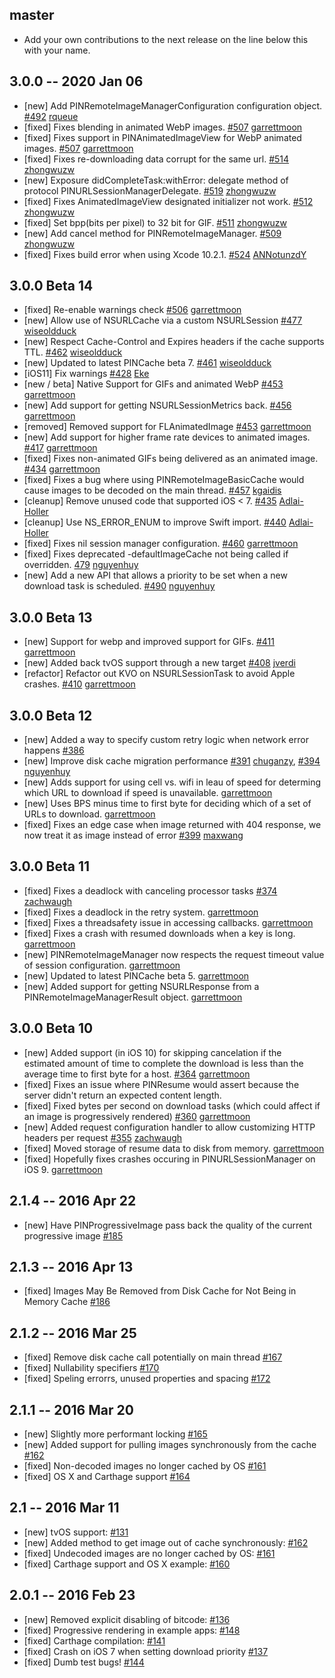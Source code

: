 ## master
* Add your own contributions to the next release on the line below this with your name.

## 3.0.0 -- 2020 Jan 06
- [new] Add PINRemoteImageManagerConfiguration configuration object. [#492](https://github.com/pinterest/PINRemoteImage/pull/492) [rqueue](https://github.com/rqueue)
- [fixed] Fixes blending in animated WebP images. [#507](https://github.com/pinterest/PINRemoteImage/pull/507) [garrettmoon](https://github.com/garrettmoon)
- [fixed] Fixes support in PINAnimatedImageView for WebP animated images. [#507](https://github.com/pinterest/PINRemoteImage/pull/507) [garrettmoon](https://github.com/garrettmoon)
- [fixed] Fixes re-downloading data corrupt for the same url. [#514](https://github.com/pinterest/PINRemoteImage/pull/514) [zhongwuzw](https://github.com/zhongwuzw)
- [new] Exposure didCompleteTask:withError: delegate method of protocol PINURLSessionManagerDelegate. [#519](https://github.com/pinterest/PINRemoteImage/pull/519) [zhongwuzw](https://github.com/zhongwuzw)
- [fixed] Fixes AnimatedImageView designated initializer not work. [#512](https://github.com/pinterest/PINRemoteImage/pull/512) [zhongwuzw](https://github.com/zhongwuzw)
- [fixed] Set bpp(bits per pixel) to 32 bit for GIF. [#511](https://github.com/pinterest/PINRemoteImage/pull/511) [zhongwuzw](https://github.com/zhongwuzw)
- [new] Add cancel method for PINRemoteImageManager. [#509](https://github.com/pinterest/PINRemoteImage/pull/509) [zhongwuzw](https://github.com/zhongwuzw)
- [fixed] Fixes build error when using Xcode 10.2.1. [#524](https://github.com/pinterest/PINRemoteImage/pull/524) [ANNotunzdY](https://github.com/ANNotunzdY)

## 3.0.0 Beta 14
- [fixed] Re-enable warnings check [#506](https://github.com/pinterest/PINRemoteImage/pull/506) [garrettmoon](https://github.com/garrettmoon)
- [new] Allow use of NSURLCache via a custom NSURLSession [#477](https://github.com/pinterest/PINRemoteImage/pull/477) [wiseoldduck](https://github.com/wiseoldduck)
- [new] Respect Cache-Control and Expires headers if the cache supports TTL. [#462](https://github.com/pinterest/PINRemoteImage/pull/462) [wiseoldduck](https://github.com/wiseoldduck)
- [new] Updated to latest PINCache beta 7. [#461](https://github.com/pinterest/PINRemoteImage/pull/461) [wiseoldduck](https://github.com/wiseoldduck)
- [iOS11] Fix warnings [#428](https://github.com/pinterest/PINRemoteImage/pull/428) [Eke](https://github.com/Eke)
- [new / beta] Native Support for GIFs and animated WebP [#453](https://github.com/pinterest/PINRemoteImage/pull/453) [garrettmoon](https://github.com/garrettmoon)
- [new] Add support for getting NSURLSessionMetrics back. [#456](https://github.com/pinterest/PINRemoteImage/pull/456) [garrettmoon](https://github.com/garrettmoon)
- [removed] Removed support for FLAnimatedImage [#453](https://github.com/pinterest/PINRemoteImage/pull/453) [garrettmoon](https://github.com/garrettmoon)
- [new] Add support for higher frame rate devices to animated images. [#417](https://github.com/pinterest/PINRemoteImage/pull/417) [garrettmoon](https://github.com/garrettmoon)
- [fixed] Fixes non-animated GIFs being delivered as an animated image. [#434](https://github.com/pinterest/PINRemoteImage/pull/434) [garrettmoon](https://github.com/garrettmoon)
- [fixed] Fixes a bug where using PINRemoteImageBasicCache would cause images to be decoded on the main thread. [#457](https://github.com/pinterest/PINRemoteImage/pull/457) [kgaidis](https://github.com/kgaidis)
- [cleanup] Remove unused code that supported iOS < 7. [#435](https://github.com/pinterest/PINRemoteImage/pull/435) [Adlai-Holler](https://github.com/Adlai-Holler)
- [cleanup] Use NS_ERROR_ENUM to improve Swift import. [#440](https://github.com/pinterest/PINRemoteImage/pull/440) [Adlai-Holler](https://github.com/Adlai-Holler)
- [fixed] Fixes nil session manager configuration. [#460](https://github.com/pinterest/PINRemoteImage/pull/460) [garrettmoon](https://github.com/garrettmoon)
- [fixed] Fixes deprecated -defaultImageCache not being called if overridden. [479](https://github.com/pinterest/PINRemoteImage/pull/479) [nguyenhuy](https://github.com/nguyenhuy)
- [new] Add a new API that allows a priority to be set when a new download task is scheduled. [#490](https://github.com/pinterest/PINRemoteImage/pull/490) [nguyenhuy](https://github.com/nguyenhuy)

## 3.0.0 Beta 13
- [new] Support for webp and improved support for GIFs. [#411](https://github.com/pinterest/PINRemoteImage/pull/411) [garrettmoon](https://github.com/garrettmoon)
- [new] Added back tvOS support through a new target [#408](https://github.com/pinterest/PINRemoteImage/pull/408) [jverdi](https://github.com/jverdi)
- [refactor] Refactor out KVO on NSURLSessionTask to avoid Apple crashes. [#410](https://github.com/pinterest/PINRemoteImage/pull/410) [garrettmoon](https://github.com/garrettmoon)

## 3.0.0 Beta 12
- [new] Added a way to specify custom retry logic when network error happens [#386](https://github.com/pinterest/PINRemoteImage/pull/386)
- [new] Improve disk cache migration performance [#391](https://github.com/pinterest/PINRemoteImage/pull/391) [chuganzy](https://github.com/chuganzy), [#394](https://github.com/pinterest/PINRemoteImage/pull/394) [nguyenhuy](https://github.com/nguyenhuy)
- [new] Adds support for using cell vs. wifi in leau of speed for determing which URL to download if speed is unavailable. [garrettmoon](https://github.com/garrettmoon)
- [new] Uses BPS minus time to first byte for deciding which of a set of URLs to download. [garrettmoon](https://github.com/garrettmoon)
- [fixed] Fixes an edge case when image returned with 404 response, we now treat it as image instead of error [#399](https://github.com/pinterest/PINRemoteImage/pull/396) [maxwang](https://github.com/wsdwsd0829)

## 3.0.0 Beta 11
- [fixed] Fixes a deadlock with canceling processor tasks [#374](https://github.com/pinterest/PINRemoteImage/pull/374) [zachwaugh](https://github.com/zachwaugh)
- [fixed] Fixes a deadlock in the retry system. [garrettmoon](https://github.com/garrettmoon)
- [fixed] Fixes a threadsafety issue in accessing callbacks. [garrettmoon](https://github.com/garrettmoon)
- [fixed] Fixes a crash with resumed downloads when a key is long. [garrettmoon](https://github.com/garrettmoon)
- [new] PINRemoteImageManager now respects the request timeout value of session configuration. [garrettmoon](https://github.com/garrettmoon)
- [new] Updated to latest PINCache beta 5. [garrettmoon](https://github.com/garrettmoon)
- [new] Added support for getting NSURLResponse from a PINRemoteImageManagerResult object. [garrettmoon](https://github.com/garrettmoon)

## 3.0.0 Beta 10
- [new] Added support (in iOS 10) for skipping cancelation if the estimated amount of time to complete the download is less than the average time to first byte for a host. [#364](https://github.com/pinterest/PINRemoteImage/pull/364) [garrettmoon](https://github.com/garrettmoon)
- [fixed] Fixes an issue where PINResume would assert because the server didn't return an expected content length.
- [fixed] Fixed bytes per second on download tasks (which could affect if an image is progressively rendered) [#360](https://github.com/pinterest/PINRemoteImage/pull/360) [garrettmoon](https://github.com/garrettmoon)
- [new] Added request configuration handler to allow customizing HTTP headers per request [#355](https://github.com/pinterest/PINRemoteImage/pull/355) [zachwaugh](https://github.com/zachwaugh)
- [fixed] Moved storage of resume data to disk from memory. [garrettmoon](https://github.com/garrettmoon)
- [fixed] Hopefully fixes crashes occuring in PINURLSessionManager on iOS 9. [garrettmoon](https://github.com/garrettmoon)

## 2.1.4 -- 2016 Apr 22
- [new] Have PINProgressiveImage pass back the quality of the current progressive image [#185](https://github.com/pinterest/PINRemoteImage/pull/185)

## 2.1.3 -- 2016 Apr 13
- [fixed] Images May Be Removed from Disk Cache for Not Being in Memory Cache [#186](https://github.com/pinterest/PINRemoteImage/commit/f15ca03ece954b4712b2c669c849245617e73e08)

## 2.1.2 -- 2016 Mar 25
- [fixed] Remove disk cache call potentially on main thread [#167](https://github.com/pinterest/PINRemoteImage/pull/167)
- [fixed] Nullability specifiers [#170](https://github.com/pinterest/PINRemoteImage/pull/170)
- [fixed] Speling errorrs, unused properties and spacing [#172](https://github.com/pinterest/PINRemoteImage/pull/172)

## 2.1.1 -- 2016 Mar 20
- [new] Slightly more performant locking [#165](https://github.com/pinterest/PINRemoteImage/pull/165)
- [new] Added support for pulling images synchronously from the cache [#162](https://github.com/pinterest/PINRemoteImage/pull/162)
- [fixed] Non-decoded images no longer cached by OS [#161](https://github.com/pinterest/PINRemoteImage/pull/161)
- [fixed] OS X and Carthage support [#164](https://github.com/pinterest/PINRemoteImage/pull/164)

## 2.1 -- 2016 Mar 11
- [new] tvOS support: [#131](https://github.com/pinterest/PINRemoteImage/pull/131)
- [new] Added method to get image out of cache synchronously: [#162](https://github.com/pinterest/PINRemoteImage/pull/162)
- [fixed] Undecoded images are no longer cached by OS: [#161](https://github.com/pinterest/PINRemoteImage/pull/161)
- [fixed] Carthage support and OS X example: [#160](https://github.com/pinterest/PINRemoteImage/pull/160)

## 2.0.1 -- 2016 Feb 23
- [new] Removed explicit disabling of bitcode: [#136](https://github.com/pinterest/PINRemoteImage/pull/136)
- [fixed] Progressive rendering in example apps: [#148](https://github.com/pinterest/PINRemoteImage/pull/148)
- [fixed] Carthage compilation: [#141](https://github.com/pinterest/PINRemoteImage/pull/141)
- [fixed] Crash on iOS 7 when setting download priority [#137](https://github.com/pinterest/PINRemoteImage/pull/137)
- [fixed] Dumb test bugs! [#144](https://github.com/pinterest/PINRemoteImage/pull/144)
